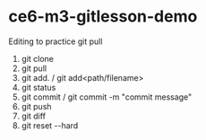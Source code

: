 # ce6-m3-gitlesson-demo
Editing to practice git pull
1. git clone
2. git pull
3. git add. / git add<path/filename>
4. git status
5. git commit / git commit -m "commit message"
6. git push
7. git diff
8. git reset --hard
